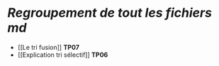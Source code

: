# _Regroupement de tout les fichiers md_
- [[Le tri fusion]] **TP07**
- [[Explication tri sélectif]] **TP06**
